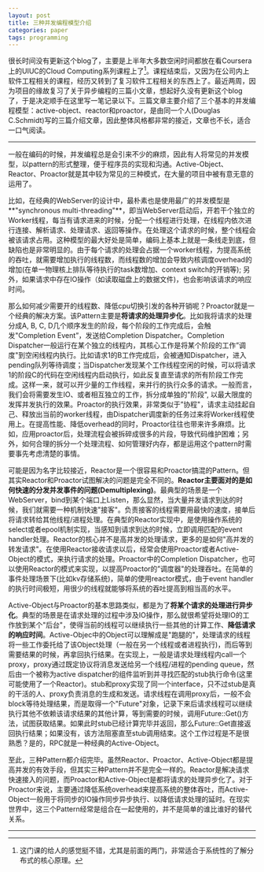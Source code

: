```yaml
---
layout: post
title: 三种并发编程模型介绍
categories: paper
tags: programming
---
```


很长时间没有更新这个blog了，主要是上半年大多数空闲时间都放在看Coursera上的UIUC的Cloud Computing系列课程上了[^1]。课程结束后，又因为在公司内上软件工程相关的课程，经历又转到了复习软件工程相关的东西上了。最近两周，因为项目的缘故复习了关于异步编程的三篇小文章，想起好久没有更新这个blog了，于是决定顺手在这里写一笔记录以下。三篇文章主要介绍了三个基本的并发编程模型：active-object、reactor和proactor，是由同一个人(Douglas C.Schmidt)写的三篇介绍文章，因此整体风格都非常的接近，文章也不长，适合一口气阅读。

----

一般在编码的时候，并发编程总是会引来不少的麻烦，因此有人将常见的并发模型，以pattern的形式整理，便于程序员的实现和沟通。Active-Object、Reactor、Proactor就是其中较为常见的三种模式，在大量的项目中被有意无意的运用了。

比如，在经典的WebServer的设计中，最朴素也是使用最广的并发模型是**"synchronous multi-threading"**，即当WebServer启动后，开若干个独立的Worker线程，每当有请求进来的时候，分配一个线程进行处理，在线程内依次进行连接、解析请求、处理请求、返回等操作。在处理这个请求的时候，整个线程会被该请求占用。这种模型的最大好处是简单，编码上基本上就是一条线走到底，但缺陷也是非常明显的。由于每个请求的处理会占据一个worker线程，为提高系统的吞吐，就需要增加执行的线程数，而线程数的增加会导致内核调度overhead的增加(在单一物理核上排队等待执行的task数增加、context switch的开销等); 另外，如果请求中存在IO操作（如读取磁盘上的数据文件)，也会影响该请求的响应时间。

那么如何减少需要开的线程数、降低cpu切换引发的各种开销呢？Proactor就是一个经典的解决方案。该Pattern主要是**将请求的处理异步化**。比如我将请求的处理分成A, B, C, D几个顺序发生的阶段，每个阶段的工作完成后，会触发"Completion Event”，发送给Completion Dispatcher。Completion Dispatcher一般运行在某个独立的线程内，其核心工作是将某个阶段的工作”调度"到空闲线程内执行。比如请求1的B工作完成后，会被通知Dispatcher，进入pending队列等待调度；当Dispatcher发现某个工作线程空闲的时候，可以将请求1的阶段C的代码在空闲线程内启动执行，如此反复直至请求的所有阶段工作完成。这样一来，就可以开少量的工作线程，来并行的执行众多的请求。一般而言，我们会将需要发生IO、或者相互独立的工作，拆分成单独的"阶段", 以最大限度的发挥并发执行的效果。Proactor的执行效果，非常类似于”协程"，请求主动挂起自己、释放出当前的worker线程，由Dispatcher调度新的任务过来将Worker线程使用上。在提高性能、降低overhead的同时，Proactor往往也带来许多麻烦。比如，应用proactor后，处理流程会被拆碎成很多的片段，导致代码维护困难；另外，如何合理的拆分一个处理流程、如何管理好内存，都是运用这个pattern时需要事先考虑清楚的事情。

可能是因为名字比较接近，Reactor是一个很容易和Proactor搞混的Pattern。但其实Reactor和Proactor试图解决的问题是完全不同的。**Reactor主要面对的是如何快速的分发并发事件的问题(Demultiplexing)**。最典型的场景是一个WebServer，bind到某个端口上Listen，那么显然，当大量并发请求到达的时候，我们就需要一种机制快速"接客"。负责接客的线程需要用最快的速度，接单后将请求转给其他线程/进程处理。在典型的Reactor实现中，是使用操作系统的select或者epool机制实现，当感知到请求到达的时候，立即调用匹配的event handler处理。Reactor的核心并不是高并发的处理请求，更多的是如何"高并发的转发请求"。在使用Reactor接收请求以后，经常会使用Proactor或者Active-Object的模式，来执行请求的处理。Proactor中的Completion Dispatcher，也可以使用Reactor的模式来实现，以提高Proactor的”调度器"的处理吞吐。在简单的事件处理场景下(比如kv存储系统)，简单的使用reactor模式，由于event handler的执行时间极短，用很少的线程就能够将系统的吞吐提高到相当高的水平。

Active-Object与Proactor的基本思路类似，都是为了**将某个请求的处理进行异步化**。典型的场景是在请求处理的过程中涉及IO操作，那么就很希望将处理IO的工作放到某个"后台"，使得当前的线程可以继续执行一些其他的计算工作、**降低请求的响应时间**。Active-Objec中的Object可以理解成是"跑腿的"，处理请求的线程将一些工作委托给了该Object处理（一般在另一个线程或者进程执行)，而后等到需要结果的时候，再拿回执行结果。在实现上，一般是请求处理线程内call一个proxy，proxy通过既定协议将消息发送给另一个线程/进程的pending queue，然后由一个被称为active dispatcher的组件监听到并寻找匹配的stub执行命令(这里可能使用了一个Reactor)。stub和proxy实现了同一个interface，只不过stub是真的干活的人、proxy负责消息的生成和发送。请求线程在调用proxy后，一般不会block等待处理结果，而是取得一个"Future"对象，记录下来后请求线程可以继续执行其他不依赖该请求结果的其他计算，等到需要的时候，调用Future::Get()方法，试图获取结果。如果此时stub已经计算完毕并返回，那么Future::Get直接返回执行结果；如果没有，该方法阻塞直至stub调用结束。这个工作过程是不是很熟悉？是的，RPC就是一种经典的Active-Object。

至此，三种Pattern都介绍完毕。虽然Reactor、Proactor、Active-Object都是提高并发的有效手段，但其实三种Pattern并不是完全一样的。Reactor是解决请求快速接入的问题，而Proactor和Active-Object是都将请求的处理异步化了。对于Proactor来说，主要通过降低系统overhead来提高系统的整体吞吐，而Active-Object一般用于将同步的IO操作同步异步执行、以降低请求处理的延时。在现实世界中，这三个Pattern经常是组合在一起使用的，并不是简单的谁比谁好的替代关系。

----
[^1]: 这门课的给人的感觉挺不错，尤其是前面的两门，非常适合于系统性的了解分布式的核心原理。
